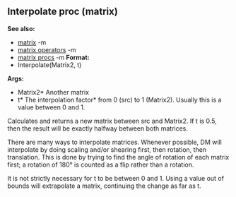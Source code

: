 ## Interpolate proc (matrix)
**See also:**
*   [matrix](/ref/matrix.md) -m
*   [matrix operators](/ref/matrix/operators.md) -m
*   [matrix procs](/ref/matrix/proc.md) -m<!-- -->
**Format:**
*   Interpolate(Matrix2, t)
<!-- -->
**Args:**
*   Matrix2* Another matrix
*   t* The interpolation factor* from 0 (src) to 1 (Matrix2). Usually
    this is a value between 0 and 1.


Calculates and returns a new matrix between src and Matrix2. If
t is 0.5, then the result will be exactly halfway between both matrices.


There are many ways to interpolate matrices. Whenever possible,
DM will interpolate by doing scaling and/or shearing first, then
rotation, then translation. This is done by trying to find the angle of
rotation of each matrix first; a rotation of 180° is counted as a flip
rather than a rotation. 

It is not strictly necessary for t to
be between 0 and 1. Using a value out of bounds will extrapolate a
matrix, continuing the change as far as t.